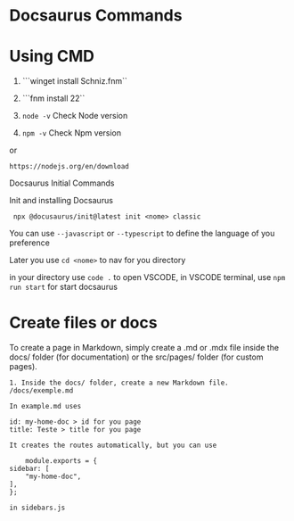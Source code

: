<h1>Docsaurus Commands</h1>

<h1>Using CMD</h1>

1. ```winget install Schniz.fnm`` 

2. ```fnm install 22``

3. ```node -v``` Check Node version

4. ```npm -v``` Check Npm version

or

```https://nodejs.org/en/download```

Docsaurus Initial Commands

<p>Init and installing Docsaurus</p>

``` npx @docusaurus/init@latest init <nome> classic```

You can use ```--javascript``` or ```--typescript``` to define the language of you preference

Later you use ```cd <nome>``` to nav for you directory

in your directory use ```code .``` to open VSCODE, in VSCODE terminal, use ```npm run start``` for start docsaurus

<h1>Create files or docs</h1>

To create a page in Markdown, simply create a .md or .mdx file inside the docs/ folder (for documentation) or the src/pages/ folder (for custom pages).

    1. Inside the docs/ folder, create a new Markdown file. 
    /docs/exemple.md
    
    In example.md uses 

    id: my-home-doc > id for you page 
    title: Teste > title for you page

    It creates the routes automatically, but you can use

        module.exports = {
    sidebar: [
        "my-home-doc",
    ],
    };

    in sidebars.js


